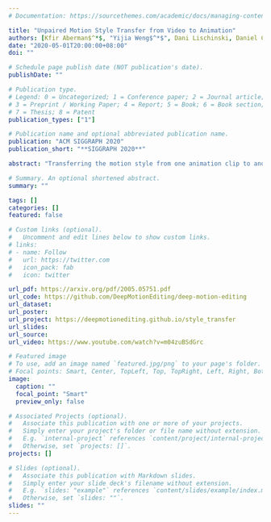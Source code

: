 ```yaml
---
# Documentation: https://sourcethemes.com/academic/docs/managing-content/

title: "Unpaired Motion Style Transfer from Video to Animation"
authors: [Kfir Aberman$^*$, "Yijia Weng$^*$", Dani Lischinski, Daniel Cohen-Or, Baoquan Chen]
date: "2020-05-01T20:00:00+08:00"
doi: ""

# Schedule page publish date (NOT publication's date).
publishDate: ""

# Publication type.
# Legend: 0 = Uncategorized; 1 = Conference paper; 2 = Journal article;
# 3 = Preprint / Working Paper; 4 = Report; 5 = Book; 6 = Book section;
# 7 = Thesis; 8 = Patent
publication_types: ["1"]

# Publication name and optional abbreviated publication name.
publication: "ACM SIGGRAPH 2020"
publication_short: "**SIGGRAPH 2020**"

abstract: "Transferring the motion style from one animation clip to another, while preserving the motion content of the latter, has been a long-standing problem in character animation. Most existing data-driven approaches are supervised and rely on paired data, where motions with the same content are performed in different styles. In addition, these approaches are limited to transfer of styles that were seen during training.\n In this paper, we present a novel data-driven framework for motion style transfer, which learns from an unpaired collection of motions with style labels, and enables transferring motion styles not observed during training. Furthermore, our framework is able to extract motion styles directly from videos, bypassing 3D reconstruction, and apply them to the 3D input motion.\n Our style transfer network encodes motions into two latent codes, for content and for style, each of which plays a different role in the decoding (synthesis) process. While the content code is decoded into the output motion by several temporal convolutional layers, the style code modifies deep features via temporally invariant adaptive instance normalization (AdaIN).\n Moreover, while the content code is encoded from 3D joint rotations, we learn a common embedding for style from either 3D or 2D joint positions, enabling style extraction from videos.\n Our results are comparable to the state-of-the-art, despite not requiring paired training data, and outperform other methods when transferring previously unseen styles. To our knowledge, we are the first to demonstrate style transfer directly from videos to 3D animations - an ability which enables one to extend the set of style examples far beyond motions captured by MoCap systems."

# Summary. An optional shortened abstract.
summary: ""

tags: []
categories: []
featured: false

# Custom links (optional).
#   Uncomment and edit lines below to show custom links.
# links:
# - name: Follow
#   url: https://twitter.com
#   icon_pack: fab
#   icon: twitter

url_pdf: https://arxiv.org/pdf/2005.05751.pdf
url_code: https://github.com/DeepMotionEditing/deep-motion-editing
url_dataset:
url_poster:
url_project: https://deepmotionediting.github.io/style_transfer
url_slides:
url_source:
url_video: https://www.youtube.com/watch?v=m04zuBSdGrc

# Featured image
# To use, add an image named `featured.jpg/png` to your page's folder. 
# Focal points: Smart, Center, TopLeft, Top, TopRight, Left, Right, BottomLeft, Bottom, BottomRight.
image:
  caption: ""
  focal_point: "Smart"
  preview_only: false

# Associated Projects (optional).
#   Associate this publication with one or more of your projects.
#   Simply enter your project's folder or file name without extension.
#   E.g. `internal-project` references `content/project/internal-project/index.md`.
#   Otherwise, set `projects: []`.
projects: []

# Slides (optional).
#   Associate this publication with Markdown slides.
#   Simply enter your slide deck's filename without extension.
#   E.g. `slides: "example"` references `content/slides/example/index.md`.
#   Otherwise, set `slides: ""`.
slides: ""
---
```


